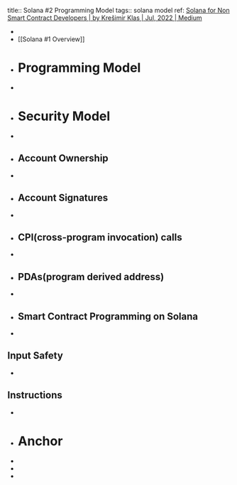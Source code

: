 title:: Solana #2 Programming Model
tags:: solana model
ref: [Solana for Non Smart Contract Developers | by Krešimir Klas | Jul, 2022 | Medium](https://medium.com/@kklas/solana-for-non-smart-contract-developers-7ef4e419afef)

-
- [[Solana #1 Overview]]
- # Programming Model
-
- # Security Model
-
- ## Account Ownership
-
- ## Account Signatures
-
- ## CPI(cross-program invocation) calls
-
- ## PDAs(program derived address)
-
- ## Smart Contract Programming on Solana
-
## Input Safety
-
## Instructions
-
- # Anchor
-
-
-